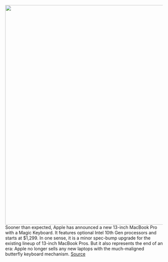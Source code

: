 <img src='https://cdn.vox-cdn.com/thumbor/33Yk5arxTZktPgFDAvHRg4xEB8E=/0x0:1982x1320/1200x800/filters:focal(833x502:1149x818)/cdn.vox-cdn.com/uploads/chorus_image/image/66747372/macbookpro.5.jpg' width='700px' /><br/>
Sooner than expected, Apple has announced a new 13-inch MacBook Pro with a Magic Keyboard. It features optional Intel 10th Gen processors and starts at $1,299. In one sense, it is a minor spec-bump upgrade for the existing lineup of 13-inch MacBook Pros. But it also represents the end of an era: Apple no longer sells any new laptops with the much-maligned butterfly keyboard mechanism.
<a href='https://www.theverge.com/2020/5/4/21245940/macbook-pro-13-inch-apple-new-magic-keyboard-price-release-date'> Source <a/>